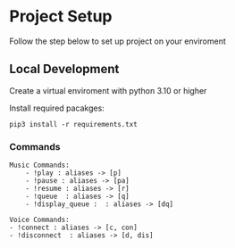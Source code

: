 # Project Setup

Follow the step below to set up project on your enviroment


## Local Development

Create a virtual enviroment with python 3.10 or higher


Install required pacakges:

```
pip3 install -r requirements.txt
```


### Commands
    
    Music Commands:
        - !play : aliases -> [p]
        - !pause : aliases -> [pa]
        - !resume : aliases -> [r]
        - !queue  : aliases -> [q]
        - !display_queue :  : aliases -> [dq]
    
    Voice Commands:
    - !connect : aliases -> [c, con]
    - !disconnect  : aliases -> [d, dis]
    

